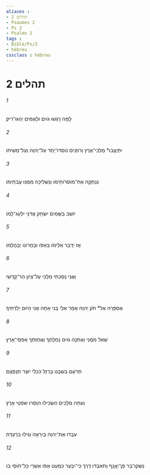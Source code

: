 ```yaml
---
aliases : 
- תהלים 2
- Psaumes 2
- Ps 2
- Psalms 2
tags : 
- Bible/Ps/2
- hébreu
cssclass : hébreu
---
```


# תהלים 2

###### 1
לָמָּה רָגְשׁוּ גֹויִם וּלְאֻמִּים יֶהְגּוּ־רִיק׃
###### 2
יִתְיַצְּבוּ* מַלְכֵי־אֶרֶץ וְרֹוזְנִים נֹוסְדוּ־יָחַד עַל־יְהוָה וְעַל־מְשִׁיחֹו׃
###### 3
נְנַתְּקָה אֶת־מֹוסְרֹותֵימֹו וְנַשְׁלִיכָה מִמֶּנּוּ עֲבֹתֵימֹו׃
###### 4
יֹושֵׁב בַּשָּׁמַיִם יִשְׂחָק אֲדֹנָי יִלְעַג־לָמֹו׃
###### 5
אָז יְדַבֵּר אֵלֵימֹו בְאַפֹּו וּבַחֲרֹונֹו יְבַהֲלֵמֹו׃
###### 6
וַאֲנִי נָסַכְתִּי מַלְכִּי עַל־צִיֹּון הַר־קָדְשִׁי׃
###### 7
אֲסַפְּרָה אֶל* חֹק יְהוָה אָמַר אֵלַי בְּנִי אַתָּה אֲנִי הַיֹּום יְלִדְתִּיךָ׃
###### 8
שְׁאַל מִמֶּנִּי וְאֶתְּנָה גֹויִם נַחֲלָתֶךָ וַאֲחֻזָּתְךָ אַפְסֵי־אָרֶץ׃
###### 9
תְּרֹעֵם בְּשֵׁבֶט בַּרְזֶל כִּכְלִי יֹוצֵר תְּנַפְּצֵם׃
###### 10
וְעַתָּה מְלָכִים הַשְׂכִּילוּ הִוָּסְרוּ שֹׁפְטֵי אָרֶץ׃
###### 11
עִבְדוּ אֶת־יְהוָה בְּיִרְאָה וְגִילוּ בִּרְעָדָה׃
###### 12
נַשְּׁקוּ־בַר פֶּן־יֶאֱנַף וְתֹאבְדוּ דֶרֶךְ כִּי־יִבְעַר כִּמְעַט אַפֹּו אַשְׁרֵי כָּל־חֹוסֵי בֹו׃
